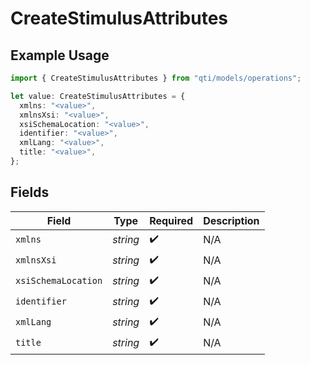 # CreateStimulusAttributes

## Example Usage

```typescript
import { CreateStimulusAttributes } from "qti/models/operations";

let value: CreateStimulusAttributes = {
  xmlns: "<value>",
  xmlnsXsi: "<value>",
  xsiSchemaLocation: "<value>",
  identifier: "<value>",
  xmlLang: "<value>",
  title: "<value>",
};
```

## Fields

| Field               | Type                | Required            | Description         |
| ------------------- | ------------------- | ------------------- | ------------------- |
| `xmlns`             | *string*            | :heavy_check_mark:  | N/A                 |
| `xmlnsXsi`          | *string*            | :heavy_check_mark:  | N/A                 |
| `xsiSchemaLocation` | *string*            | :heavy_check_mark:  | N/A                 |
| `identifier`        | *string*            | :heavy_check_mark:  | N/A                 |
| `xmlLang`           | *string*            | :heavy_check_mark:  | N/A                 |
| `title`             | *string*            | :heavy_check_mark:  | N/A                 |